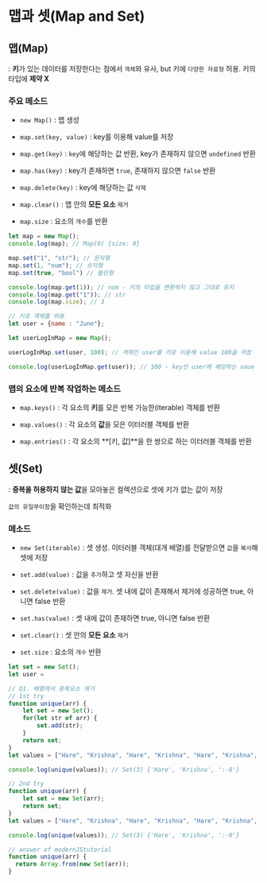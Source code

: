 # 맵과 셋(Map and Set)

## 맵(Map)

: **키**가 있는 데이터를 저장한다는 점에서 `객체`와 유사, but 키에 `다양한 자료형` 허용. 키의 타입에 **제약 X**

### 주요 메소드

- `new Map()` : 맵 생성

- `map.set(key, value)` : key를 이용해 value를 저장

- `map.get(key)` : `key`에 해당하는 값 반환, key가 존재하지 않으면 `undefined` 반환

- `map.has(key)` : key가 존재하면 `true`, 존재하지 않으면 `false` 반환

- `map.delete(key)` : key에 해당하는 값 `삭제`

- `map.clear()` : 맵 안의 **모든 요소** `제거`

- `map.size` : 요소의 `개수`를 반환

```javascript
let map = new Map();
console.log(map); // Map(0) {size: 0}

map.set("1", "str"); // 문자형
map.set(1, "num"); // 숫자형 
map.set(true, "bool") // 불린형

console.log(map.get(1)); // num - 키의 타입을 변환하지 않고 그대로 유지
console.log(map.get("1")); // str 
console.log(map.size); // 3

// 키로 객체를 허용
let user = {name : "June"};

let userLogInMap = new Map();

userLogInMap.set(user, 100); // 객체인 user를 키로 이용해 value 100을 저장

console.log(userLogInMap.get(user)); // 100 - key인 user에 해당하는 vaue 100을 반환
```

### 맵의 요소에 반복 작업하는 메소드

- `map.keys()` : 각 요소의 **키**를 모은 반복 가능한(iterable) 객체를 반환

- `map.values()` : 각 요소의 **값**을 모은 이터러블 객체를 반환

- `map.entries()` : 각 요소의 **[키, 값]**을 한 쌍으로 하는 이터러블 객체를 반환

## 셋(Set)

: **중복을 허용하지 않는 값**을 모아놓은 컬렉션으로 셋에 키가 없는 값이 저장

`값의 유일무이함`을 확인하는데 최적화

### 메소드

- `new Set(iterable)` : 셋 생성. 이터러블 객체(대개 배열)를 전달받으면 `값`을 `복사`해 셋에 저장

- `set.add(value)` : 값을 `추가`하고 셋 자신을 반환

- `set.delete(value)` : 값을 `제거`. 셋 내에 값이 존재해서 제거에 성공하면 true, 아니면 false 반환

- `set.has(value)` : 셋 내에 값이 존재하면 true, 아니면 false 반환

- `set.clear()` : 셋 안의 **모든 요소** `제거`

- `set.size` : 요소의 `개수` 반환

```javascript
let set = new Set();
let user = 
```

```javascript
// Q1. 배열에서 중복요소 제거
// 1st try
function unique(arr) {
    let set = new Set();
    for(let str of arr) {
        set.add(str);
    }
    return set;
}
let values = ["Hare", "Krishna", "Hare", "Krishna", "Hare", "Krishna", "Hare", "Hare", ":-0"];

console.log(unique(values)); // Set(3) {'Hare', 'Krishna', ':-0'}

// 2nd try
function unique(arr) {
    let set = new Set(arr);
    return set;
}
let values = ["Hare", "Krishna", "Hare", "Krishna", "Hare", "Krishna", "Hare", "Hare", ":-0"];

console.log(unique(values)); // Set(3) {'Hare', 'Krishna', ':-0'}

// answer of modernJStutorial
function unique(arr) {
  return Array.from(new Set(arr));
}
```
